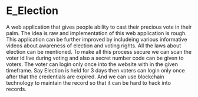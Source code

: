 # E_Election
A web application that gives people ability to cast their precious vote in their palm. 
The idea is raw and implementation of this web application is rough. This application can be further improved by includeing various informative videos about awareness of election and voting rights. All the laws about election can be mentioned. To make all this process secure we can scan the voter id live during voting and also a secret number code can be given to voters. The voter can login only once into the website with in the given timeframe. Say Election is held for 3 days then voters can login only once after that the credentials are expired. And we can use blockchain technology to maintain the record so that it can be hard to hack into records.
